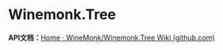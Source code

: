# Winemonk.Tree
**API文档：**[Home · WineMonk/Winemonk.Tree Wiki (github.com)](https://github.com/WineMonk/Winemonk.Tree/wiki)
